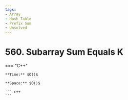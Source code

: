```yaml
---
tags:
- Array
- Hash Table
- Prefix Sum
- Unsolved
---
```



# 560. Subarray Sum Equals K

=== "C++"

    **Time:** $O()$

    **Space:** $O()$

    ``` c++
    ```